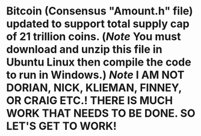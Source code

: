 # Bitcoin (Consensus "Amount.h" file) updated to support total supply cap of 21 trillion coins. (*Note* You must download and unzip this file in Ubuntu Linux then compile the code to run in Windows.) *Note* I AM NOT DORIAN, NICK, KLIEMAN, FINNEY, OR CRAIG ETC.! THERE IS MUCH WORK THAT NEEDS TO BE DONE. SO LET'S GET TO WORK!
